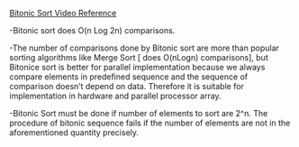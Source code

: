[Bitonic Sort Video Reference](https://www.youtube.com/watch?v=uEfieI0MumY)


-Bitonic sort does O(n Log 2n) comparisons.

-The number of comparisons done by Bitonic sort are more than popular sorting algorithms like Merge Sort [ does O(nLogn) comparisons], but Bitonice sort is better for parallel implementation because we always compare elements in predefined sequence and the sequence of comparison doesn’t depend on data. Therefore it is suitable for implementation in hardware and parallel processor array.

-Bitonic Sort must be done if number of elements to sort are 2^n. The procedure of bitonic sequence fails if the number of elements are not in the aforementioned quantity precisely.
